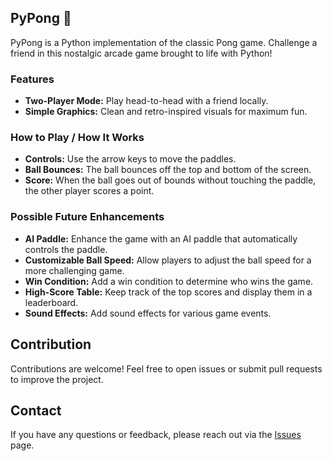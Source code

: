 ## PyPong 🏓

PyPong is a Python implementation of the classic Pong game. Challenge a friend in this nostalgic arcade game 
brought to life with Python!

### Features
- **Two-Player Mode:** Play head-to-head with a friend locally.
- **Simple Graphics:** Clean and retro-inspired visuals for maximum fun.

### How to Play / How It Works
- **Controls:** Use the arrow keys to move the paddles.
- **Ball Bounces:** The ball bounces off the top and bottom of the screen.
- **Score:** When the ball goes out of bounds without touching the paddle, the other player scores a point.

### Possible Future Enhancements
- **AI Paddle:** Enhance the game with an AI paddle that automatically controls the paddle.
- **Customizable Ball Speed:** Allow players to adjust the ball speed for a more challenging game.
- **Win Condition:** Add a win condition to determine who wins the game.
- **High-Score Table:** Keep track of the top scores and display them in a leaderboard.
- **Sound Effects:** Add sound effects for various game events.

## Contribution
Contributions are welcome! Feel free to open issues or submit pull requests to improve the project.

## Contact
If you have any questions or feedback, please reach out via the [Issues](https://github.com/AenuHub/PyPong/issues) page.

